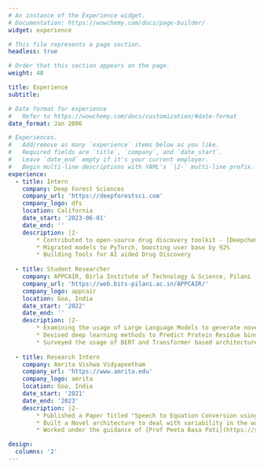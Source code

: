 ```yaml
---
# An instance of the Experience widget.
# Documentation: https://wowchemy.com/docs/page-builder/
widget: experience

# This file represents a page section.
headless: true

# Order that this section appears on the page.
weight: 40

title: Experience
subtitle:

# Date format for experience
#   Refer to https://wowchemy.com/docs/customization/#date-format
date_format: Jan 2006

# Experiences.
#   Add/remove as many `experience` items below as you like.
#   Required fields are `title`, `company`, and `date_start`.
#   Leave `date_end` empty if it's your current employer.
#   Begin multi-line descriptions with YAML's `|2-` multi-line prefix.
experience:
  - title: Intern
    company: Deep Forest Sciences
    company_url: 'https://deepforestsci.com'
    company_logo: dfs
    location: California
    date_start: '2023-06-01'
    date_end: ''
    description: |2-
        * Contributed to open-source drug discovery toolkit - [Deepchem](https://github.com/deepchem/deepchem)
        * Migrated models to PyTorch, boosting user base by 92%
        * Building Tools for AI aided Drug Discovery
        
  - title: Student Researcher
    company: APPCAIR, Birla Institute of Technology & Science, Pilani
    company_url: 'https://web.bits-pilani.ac.in/APPCAIR/'
    company_logo: appcair
    location: Goa, India
    date_start: '2022'
    date_end: ''
    description: |2-
        * Examining the usage of Large Language Models to generate novel molecules for drug discovery
        * Devised deep learning methods to Predict Protein Residue binding
        * Surveyed the usage of BERT and Transformer based architectures to predict Protein Residue binding locations
  
  - title: Research Intern
    company: Amrita Vishwa Vidyapeetham
    company_url: 'https://www.amrita.edu'
    company_logo: amrita
    location: Goa, India
    date_start: '2021'
    date_end: '2023'
    description: |2-
        * Published a Paper Titled "Speech to Equation Conversion using a PoE Tagger"
        * Built a Novel architecture to deal with variability in the way math equations are spoken
        * Worked under the guidance of [Prof Peeta Basa Pati](https://sites.google.com/view/pbpati/home)

design:
  columns: '2'
---
```

